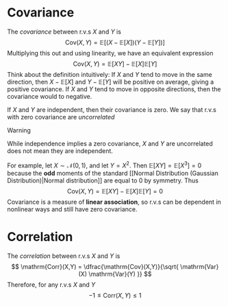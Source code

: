 # Covariance
The *covariance* between r.v.s $X$ and $Y$ is
$$
\mathrm{Cov}(X,Y) = \mathbb{E}\left[ (X-\mathbb{E}[X])(Y - \mathbb{E}[Y]) \right] 
$$
Multiplying this out and using linearity, we have an equivalent expression
$$
\mathrm{Cov}(X,Y) = \mathbb{E}[XY] - \mathbb{E}[X] \mathbb{E}[Y]
$$
Think about the definition intuitively: If $X$ and $Y$ tend to move in the same direction, then $X - \mathbb{E}[X]$ and $Y-\mathbb{E}[Y]$ will be positive on average, giving a positive covariance. If $X$ and $Y$ tend to move in opposite directions, then the covariance would to negative.

If $X$ and $Y$ are independent, then their covariance is zero. We say that r.v.s with zero covariance are *uncorrelated*

> [!Warning]
> While independence implies a zero covariance, $X$ and $Y$ are uncorrelated does not mean they are independent. 

For example, let $X \sim \mathcal N(0,1)$, and let $Y = X^{2}$. Then $\mathbb{E}[XY] = \mathbb{E}[X^3]=0$ because the **odd** moments of the standard [[Normal Distribution (Gaussian Distribution)|Normal distribution]] are equal to $0$ by symmetry. Thus
$$
\mathrm{Cov}(X,Y) = \mathbb{E}[XY] - \mathbb{E}[X] \mathbb{E}[Y] = 0
$$
Covariance is a measure of **linear association**, so r.v.s can be dependent in nonlinear ways and still have zero covariance. 
# Correlation
The *correlation* between r.v.s $X$ and $Y$ is
$$
\mathrm{Corr}(X,Y) = \dfrac{\mathrm{Cov}(X,Y)}{\sqrt{ \mathrm{Var}(X) \mathrm{Var}(Y) }}
$$
Therefore, for any r.v.s $X$ and $Y$
$$
-1 \leq \mathrm{Corr}(X,Y) \leq 1
$$

